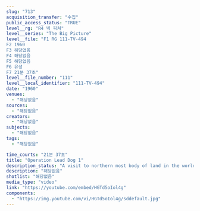 ```yaml
---
slug: "713"
acquisition_transfer: "수집"
public_access_status: "TRUE"
level__rg: "R4 빅 픽쳐"
level__series: "The Big Picture"
level__file: "F1 RG 111-TV-494
F2 1960
F3 해당없음
F4 해당없음
F5 해당없음
F6 유성
F7 21분 37초"
level__file_number: "111"
level__local_identifier: "111-TV-494"
date: "1960"
venues: 
  - "해당없음"
sources: 
  - "해당없음"
creators: 
  - "해당없음"
subjects: 
  - "해당없음"
tags: 
  - "해당없음"

time_courts: "21분 37초"
title: "Operation Lead Dog 1"
description_status: "A visit to northern most body of land in the world. Army scientific teams work in cooperation with the Danish Government in this dramatic film."
description: "해당없음"
shotlist: "해당없음"
media_type: "video"
link: "https://youtube.com/embed/HGTd5oIol4g"
components: 
  - "https://img.youtube.com/vi/HGTd5oIol4g/sddefault.jpg"
---
```

